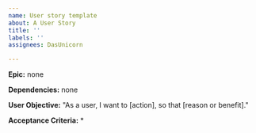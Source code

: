 ```yaml
---
name: User story template
about: A User Story
title: ''
labels: ''
assignees: DasUnicorn

---
```


**Epic:**
none

**Dependencies:** 
none

 **User Objective:** 
"As a user, I want to [action], so that [reason or benefit]."

**Acceptance Criteria:** 
*
